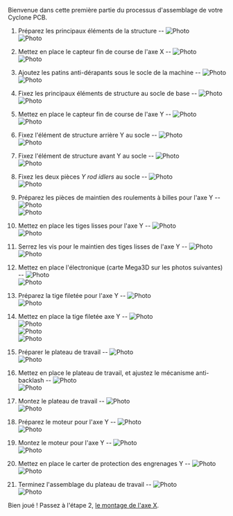 Bienvenue dans cette première partie du processus d'assemblage de votre Cyclone PCB.  

1) Préparez les principaux éléments de la structure
--
![Photo](../img_Y/1a.jpg)  
![Photo](../img_Y/1b.jpg)  


2) Mettez en place le capteur fin de course de l'axe X
--
![Photo](../img_Y/2a.jpg)  
![Photo](../img_Y/2b.jpg)  


3) Ajoutez les patins anti-dérapants sous le socle de la machine
--
![Photo](../img_Y/3a.jpg)  
![Photo](../img_Y/3b.jpg)  


4) Fixez les principaux éléments de structure au socle de base
--
![Photo](../img_Y/4a.jpg)  
![Photo](../img_Y/4b.jpg)  


5) Mettez en place le capteur fin de course de l'axe Y
--
![Photo](../img_Y/5a.jpg)  
![Photo](../img_Y/5b.jpg)  


6) Fixez l'élément de structure arrière Y au socle
--
![Photo](../img_Y/6a.jpg)  
![Photo](../img_Y/6b.jpg)  


7) Fixez l'élément de structure avant Y au socle
--
![Photo](../img_Y/7a.jpg)  
![Photo](../img_Y/7b.jpg)  


8) Fixez les deux pièces *Y rod idlers* au socle
--
![Photo](../img_Y/8a.jpg)  
![Photo](../img_Y/8b.jpg)  


9) Préparez les pièces de maintien des roulements à billes pour l'axe Y
--
![Photo](../img_Y/9a.jpg)  
![Photo](../img_Y/9b.jpg)  


10) Mettez en place les tiges lisses pour l'axe Y
--
![Photo](../img_Y/10a.jpg)  
![Photo](../img_Y/10b.jpg)  


11) Serrez les vis pour le maintien des tiges lisses de l'axe Y
--
![Photo](../img_Y/11a.jpg)  
![Photo](../img_Y/11b.jpg)  


12) Mettez en place l'électronique (carte Mega3D sur les photos suivantes)
--
![Photo](../img_Y/12a.jpg)  
![Photo](../img_Y/12b.jpg)  


13) Préparez la tige filetée pour l'axe Y
--
![Photo](../img_Y/13a.jpg)  
![Photo](../img_Y/13b.jpg)  


14) Mettez en place la tige filetée axe Y
--
![Photo](../img_Y/14a.jpg)  
![Photo](../img_Y/14b.jpg)  
![Photo](../img_Y/14c.jpg)  
![Photo](../img_Y/14d.jpg)  


15) Préparer le plateau de travail
--
![Photo](../img_Y/15a.jpg)  
![Photo](../img_Y/15b.jpg)  


16) Mettez en place le plateau de travail, et ajustez le mécanisme anti-backlash
--
![Photo](../img_Y/16a.jpg)  
![Photo](../img_Y/16b.jpg)  


17) Montez le plateau de travail
--
![Photo](../img_Y/17a.jpg)  
![Photo](../img_Y/17b.jpg)  


18) Préparez le moteur pour l'axe Y
--
![Photo](../img_Y/18a.jpg)  
![Photo](../img_Y/18b.jpg)  


19) Montez le moteur pour l'axe Y
--
![Photo](../img_Y/19a.jpg)  
![Photo](../img_Y/19b.jpg)  


20) Mettez en place le carter de protection des engrenages Y
--
![Photo](../img_Y/20a.jpg)  
![Photo](../img_Y/20b.jpg)  


21) Terminez l'assemblage du plateau de travail
--
![Photo](../img_Y/21a.jpg)  
![Photo](../img_Y/21b.jpg)  

Bien joué ! Passez à l'étape 2, [le montage de l'axe X](Montage-axe-X.md).

